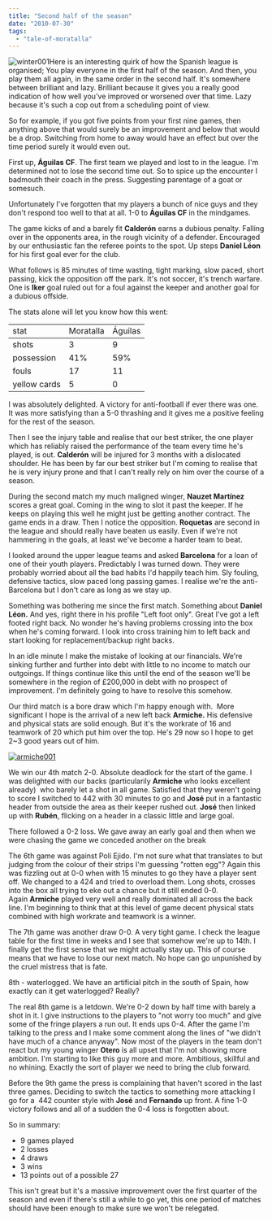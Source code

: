 ```yaml
---
title: "Second half of the season"
date: "2010-07-30"
tags: 
  - "tale-of-moratalla"
---
```


![](/assets/img/winter001.png "winter001")Here is an interesting quirk of how the Spanish league is organised; You play everyone in the first half of the season. And then, you play them all again, in the same order in the second half. It's somewhere between brilliant and lazy. Brilliant because it gives you a really good indication of how well you've improved or worsened over that time. Lazy because it's such a cop out from a scheduling point of view.

So for example, if you got five points from your first nine games, then anything above that would surely be an improvement and below that would be a drop. Switching from home to away would have an effect but over the time period surely it would even out.

First up, **Águilas CF**. The first team we played and lost to in the league. I'm determined not to lose the second time out. So to spice up the encounter I badmouth their coach in the press. Suggesting parentage of a goat or somesuch.

Unfortunately I've forgotten that my players a bunch of nice guys and they don't respond too well to that at all. 1-0 to **Águilas CF** in the mindgames.

The game kicks of and a barely fit **Calderón** earns a dubious penalty. Falling over in the opponents area, in the rough vicinity of a defender. Encouraged by our enthusiastic fan the referee points to the spot. Up steps **Daniel Léon** for his first goal ever for the club.

What follows is 85 minutes of time wasting, tight marking, slow paced, short passing, kick the opposition off the park. It's not soccer, it's trench warfare. One is **Iker** goal ruled out for a foul against the keeper and another goal for a dubious offside.

The stats alone will let you know how this went:

<table><tbody><tr><td>stat</td><td>Moratalla</td><td>Águilas</td></tr></tbody><tbody><tr><td>shots</td><td>3</td><td>9</td></tr><tr><td>possession</td><td>41%</td><td>59%</td></tr><tr><td>fouls</td><td>17</td><td>11</td></tr><tr><td>yellow cards</td><td>5</td><td>0</td></tr></tbody></table>

I was absolutely delighted. A victory for anti-football if ever there was one. It was more satisfying than a 5-0 thrashing and it gives me a positive feeling for the rest of the season.

Then I see the injury table and realise that our best striker, the one player which has reliably raised the performance of the team every time he's played, is out. **Calderón** will be injured for 3 months with a dislocated shoulder. He has been by far our best striker but I'm coming to realise that he is very injury prone and that I can't really rely on him over the course of a season.

During the second match my much maligned winger, **Nauzet Martínez** scores a great goal. Coming in the wing to slot it past the keeper. If he keeps on playing this well he might just be getting another contract. The game ends in a draw. Then I notice the opposition. **Roquetas** are second in the league and should really have beaten us easily. Even if we're not hammering in the goals, at least we've become a harder team to beat.

I looked around the upper league teams and asked **Barcelona** for a loan of one of their youth players. Predictably I was turned down. They were probably worried about all the bad habits I'd happily teach him. Sly fouling, defensive tactics, slow paced long passing games. I realise we're the anti-Barcelona but I don't care as long as we stay up.

Something was bothering me since the first match. Something about **Daniel Léon.** And yes, right there in his profile "Left foot only". Great I've got a left footed right back. No wonder he's having problems crossing into the box when he's coming forward. I look into cross training him to left back and start looking for replacement/backup right backs.

In an idle minute I make the mistake of looking at our financials. We're sinking further and further into debt with little to no income to match our outgoings. If things continue like this until the end of the season we'll be somewhere in the region of £200,000 in debt with no prospect of improvement. I'm definitely going to have to resolve this somehow.

Our third match is a bore draw which I'm happy enough with.  More significant I hope is the arrival of a new left back **Armiche.** His defensive and physical stats are solid enough. But it's the workrate of 16 and teamwork of 20 which put him over the top. He's 29 now so I hope to get 2~3 good years out of him.

[![](/assets/img/armiche001-300x81.png "armiche001")](http://spurious-logic.net/wp-content/uploads/2010/07/armiche001.png)

We win our 4th match 2-0. Absolute deadlock for the start of the game. I was delighted with our backs (particularily **Armiche** who looks excellent already)  who barely let a shot in all game. Satisfied that they weren't going to score I switched to 442 with 30 minutes to go and **José** put in a fantastic header from outside the area as their keeper rushed out. **José** then linked up with **Rubén**, flicking on a header in a classic little and large goal.

There followed a 0-2 loss. We gave away an early goal and then when we were chasing the game we conceded another on the break

The 6th game was against Poli Ejido. I'm not sure what that translates to but judging from the colour of their strips I'm guessing "rotten egg"? Again this was fizzling out at 0-0 when with 15 minutes to go they have a player sent off. We changed to a 424 and tried to overload them. Long shots, crosses into the box all trying to eke out a chance but it still ended 0-0. Again **Armiche** played very well and really dominated all across the back line. I'm beginning to think that at this level of game decent physical stats combined with high workrate and teamwork is a winner.

The 7th game was another draw 0-0. A very tight game. I check the league table for the first time in weeks and I see that somehow we're up to 14th. I finally get the first sense that we might actually stay up. This of course means that we have to lose our next match. No hope can go unpunished by the cruel mistress that is fate.

8th - waterlogged. We have an artificial pitch in the south of Spain, how exactly can it get waterlogged? Really?

The real 8th game is a letdown. We're 0-2 down by half time with barely a shot in it. I give instructions to the players to "not worry too much" and give some of the fringe players a run out. It ends ups 0-4. After the game I'm talking to the press and I make some comment along the lines of "we didn't have much of a chance anyway". Now most of the players in the team don't react but my young winger **Otero** is all upset that I'm not showing more ambition. I'm starting to like this guy more and more. Ambitious, skillful and no whining. Exactly the sort of player we need to bring the club forward.

Before the 9th game the press is complaining that haven't scored in the last three games. Deciding to switch the tactics to something more attacking I go for a  442 counter style with **José** and **Fernando** up front. A fine 1-0 victory follows and all of a sudden the 0-4 loss is forgotten about.

So in summary:

- 9 games played
- 2 losses
- 4 draws
- 3 wins
- 13 points out of a possible 27

This isn't great but it's a massive improvement over the first quarter of the season and even if there's still a while to go yet, this one period of matches should have been enough to make sure we won't be relegated.
